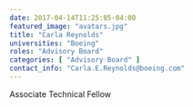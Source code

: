 ```yaml
---
date: 2017-04-14T11:25:05-04:00
featured_image: "avatars.jpg"
title: "Carla Reynolds"
universities: "Boeing"
roles: "Advisory Board"
categories: [ "Advisory Board" ]
contact_info: "Carla.E.Reynolds@boeing.com"
---
```


Associate Technical Fellow





